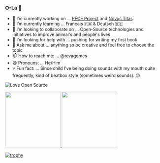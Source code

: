 ### O-Lá 👋

- 🔭 I’m currently working on ... [PECE Project](https://worldpece.org/) and [Novos Titãs](http://novostitas.org/).
- 🌱 I’m currently learning ... Français 🇫🇷 & Deutsch 🇩🇪
- 👯 I’m looking to collaborate on ... Open-Source technologies and initiatives to improve animal's and people's lives
- 🤔 I’m looking for help with ... pushing for writing my first book
- 💬 Ask me about ... anything so be creative and feel free to choose the topic
- 📫 How to reach me: ... @revagomes
- 😄 Pronouns: ... He/Him
- ⚡ Fun fact: ... Since child I've being doing sounds with my mouth quite frequently, kind of beatbox style (sometimes weird sounds). 😝

![Love Open Source](http://img.shields.io/badge/Open%20Source-%E2%9D%A4-blueviolet)

<a href="https://github.com/revagomes">
<img height="180em" src="https://github-readme-stats.vercel.app/api?username=revagomes&show_icons=true&theme=dracula&include_all_commits=true&count_private=true"/>
<img height="180em" src="https://github-readme-stats.vercel.app/api/top-langs/?username=revagomes&layout=compact&langs_count=7&theme=dracula"/>
</a>

[![trophy](https://github-profile-trophy.vercel.app/?username=revagomes)](https://github.com/ryo-ma/github-profile-trophy)
